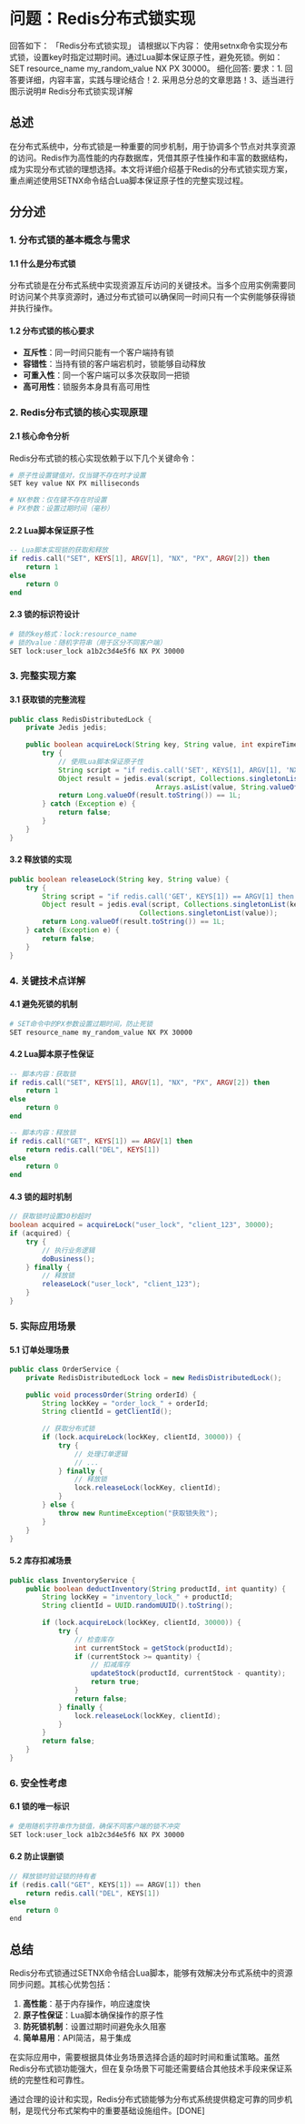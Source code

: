 # 问题：Redis分布式锁实现
回答如下：
「Redis分布式锁实现」 请根据以下内容：
使用setnx命令实现分布式锁，设置key时指定过期时间。通过Lua脚本保证原子性，避免死锁。例如：SET resource_name my_random_value NX PX 30000。
 细化回答: 
 要求：1. 回答要详细，内容丰富，实践与理论结合！2. 采用总分总的文章思路！3、适当进行图示说明# Redis分布式锁实现详解

## 总述

在分布式系统中，分布式锁是一种重要的同步机制，用于协调多个节点对共享资源的访问。Redis作为高性能的内存数据库，凭借其原子性操作和丰富的数据结构，成为实现分布式锁的理想选择。本文将详细介绍基于Redis的分布式锁实现方案，重点阐述使用SETNX命令结合Lua脚本保证原子性的完整实现过程。

## 分分述

### 1. 分布式锁的基本概念与需求

#### 1.1 什么是分布式锁
分布式锁是在分布式系统中实现资源互斥访问的关键技术。当多个应用实例需要同时访问某个共享资源时，通过分布式锁可以确保同一时间只有一个实例能够获得锁并执行操作。

#### 1.2 分布式锁的核心要求
- **互斥性**：同一时间只能有一个客户端持有锁
- **容错性**：当持有锁的客户端宕机时，锁能够自动释放
- **可重入性**：同一个客户端可以多次获取同一把锁
- **高可用性**：锁服务本身具有高可用性

### 2. Redis分布式锁的核心实现原理

#### 2.1 核心命令分析
Redis分布式锁的核心实现依赖于以下几个关键命令：

```bash
# 原子性设置键值对，仅当键不存在时才设置
SET key value NX PX milliseconds

# NX参数：仅在键不存在时设置
# PX参数：设置过期时间（毫秒）
```

#### 2.2 Lua脚本保证原子性
```lua
-- Lua脚本实现锁的获取和释放
if redis.call("SET", KEYS[1], ARGV[1], "NX", "PX", ARGV[2]) then
    return 1
else
    return 0
end
```

#### 2.3 锁的标识符设计
```bash
# 锁的key格式：lock:resource_name
# 锁的value：随机字符串（用于区分不同客户端）
SET lock:user_lock a1b2c3d4e5f6 NX PX 30000
```

### 3. 完整实现方案

#### 3.1 获取锁的完整流程
```java
public class RedisDistributedLock {
    private Jedis jedis;
    
    public boolean acquireLock(String key, String value, int expireTime) {
        try {
            // 使用Lua脚本保证原子性
            String script = "if redis.call('SET', KEYS[1], ARGV[1], 'NX', 'PX', ARGV[2]) then return 1 else return 0 end";
            Object result = jedis.eval(script, Collections.singletonList(key), 
                                    Arrays.asList(value, String.valueOf(expireTime)));
            return Long.valueOf(result.toString()) == 1L;
        } catch (Exception e) {
            return false;
        }
    }
}
```

#### 3.2 释放锁的实现
```java
public boolean releaseLock(String key, String value) {
    try {
        String script = "if redis.call('GET', KEYS[1]) == ARGV[1] then return redis.call('DEL', KEYS[1]) else return 0 end";
        Object result = jedis.eval(script, Collections.singletonList(key), 
                                Collections.singletonList(value));
        return Long.valueOf(result.toString()) == 1L;
    } catch (Exception e) {
        return false;
    }
}
```

### 4. 关键技术点详解

#### 4.1 避免死锁的机制
```bash
# SET命令中的PX参数设置过期时间，防止死锁
SET resource_name my_random_value NX PX 30000
```

#### 4.2 Lua脚本原子性保证
```lua
-- 脚本内容：获取锁
if redis.call("SET", KEYS[1], ARGV[1], "NX", "PX", ARGV[2]) then
    return 1
else
    return 0
end

-- 脚本内容：释放锁
if redis.call("GET", KEYS[1]) == ARGV[1] then
    return redis.call("DEL", KEYS[1])
else
    return 0
end
```

#### 4.3 锁的超时机制
```java
// 获取锁时设置30秒超时
boolean acquired = acquireLock("user_lock", "client_123", 30000);
if (acquired) {
    try {
        // 执行业务逻辑
        doBusiness();
    } finally {
        // 释放锁
        releaseLock("user_lock", "client_123");
    }
}
```

### 5. 实际应用场景

#### 5.1 订单处理场景
```java
public class OrderService {
    private RedisDistributedLock lock = new RedisDistributedLock();
    
    public void processOrder(String orderId) {
        String lockKey = "order_lock_" + orderId;
        String clientId = getClientId();
        
        // 获取分布式锁
        if (lock.acquireLock(lockKey, clientId, 30000)) {
            try {
                // 处理订单逻辑
                // ...
            } finally {
                // 释放锁
                lock.releaseLock(lockKey, clientId);
            }
        } else {
            throw new RuntimeException("获取锁失败");
        }
    }
}
```

#### 5.2 库存扣减场景
```java
public class InventoryService {
    public boolean deductInventory(String productId, int quantity) {
        String lockKey = "inventory_lock_" + productId;
        String clientId = UUID.randomUUID().toString();
        
        if (lock.acquireLock(lockKey, clientId, 30000)) {
            try {
                // 检查库存
                int currentStock = getStock(productId);
                if (currentStock >= quantity) {
                    // 扣减库存
                    updateStock(productId, currentStock - quantity);
                    return true;
                }
                return false;
            } finally {
                lock.releaseLock(lockKey, clientId);
            }
        }
        return false;
    }
}
```

### 6. 安全性考虑

#### 6.1 锁的唯一标识
```bash
# 使用随机字符串作为锁值，确保不同客户端的锁不冲突
SET lock:user_lock a1b2c3d4e5f6 NX PX 30000
```

#### 6.2 防止误删锁
```java
// 释放锁时验证锁的持有者
if (redis.call("GET", KEYS[1]) == ARGV[1]) then
    return redis.call("DEL", KEYS[1])
else
    return 0
end
```

## 总结

Redis分布式锁通过SETNX命令结合Lua脚本，能够有效解决分布式系统中的资源同步问题。其核心优势包括：

1. **高性能**：基于内存操作，响应速度快
2. **原子性保证**：Lua脚本确保操作的原子性
3. **防死锁机制**：设置过期时间避免永久阻塞
4. **简单易用**：API简洁，易于集成

在实际应用中，需要根据具体业务场景选择合适的超时时间和重试策略。虽然Redis分布式锁功能强大，但在复杂场景下可能还需要结合其他技术手段来保证系统的完整性和可靠性。

通过合理的设计和实现，Redis分布式锁能够为分布式系统提供稳定可靠的同步机制，是现代分布式架构中的重要基础设施组件。[DONE]